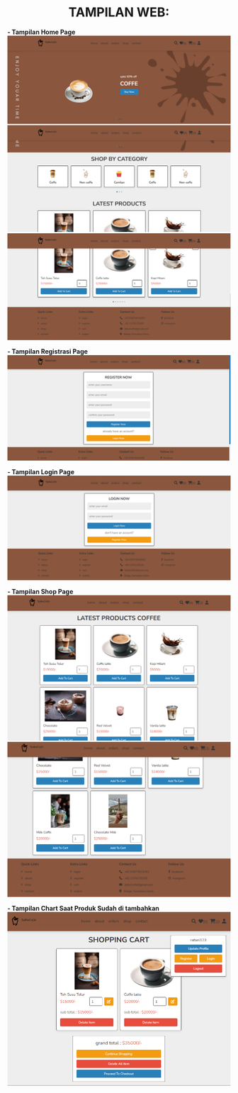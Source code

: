 **<h1 align="center">TAMPILAN WEB:</h1>**

**- Tampilan Home Page**
![img 1](Demo/home1.png)
![img 1](Demo/home2.png)
![img 1](Demo/home3.png)

**- Tampilan Registrasi Page**
![img 1](Demo/regis.png)

**- Tampilan Login Page**
![img 1](Demo/login.png)

**- Tampilan Shop Page**
![img 1](Demo/shop1.png)
![img 1](Demo/shop2.png)

**- Tampilan Chart Saat Produk Sudah di tambahkan**
![img 1](Demo/chart.png)
